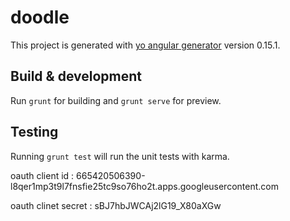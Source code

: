 # doodle

This project is generated with [yo angular generator](https://github.com/yeoman/generator-angular)
version 0.15.1.

## Build & development

Run `grunt` for building and `grunt serve` for preview.

## Testing

Running `grunt test` will run the unit tests with karma.

oauth client id : 
665420506390-l8qer1mp3t9l7fnsfie25tc9so76ho2t.apps.googleusercontent.com

oauth clinet secret : 
sBJ7hbJWCAj2lG19_X80aXGw